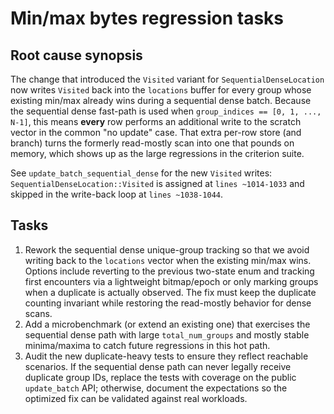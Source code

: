 # Min/max bytes regression tasks

## Root cause synopsis
The change that introduced the `Visited` variant for `SequentialDenseLocation` now writes
`Visited` back into the `locations` buffer for every group whose existing min/max already
wins during a sequential dense batch. Because the sequential dense fast-path is used when
`group_indices == [0, 1, ..., N-1]`, this means **every** row performs an additional
write to the scratch vector in the common "no update" case. That extra per-row store (and
branch) turns the formerly read-mostly scan into one that pounds on memory, which shows up
as the large regressions in the criterion suite.

See `update_batch_sequential_dense` for the new `Visited` writes: `SequentialDenseLocation::Visited`
is assigned at `lines ~1014-1033` and skipped in the write-back loop at `lines ~1038-1044`.

## Tasks
1. Rework the sequential dense unique-group tracking so that we avoid writing back to the
   `locations` vector when the existing min/max wins. Options include reverting to the
   previous two-state enum and tracking first encounters via a lightweight bitmap/epoch or
   only marking groups when a duplicate is actually observed. The fix must keep the
   duplicate counting invariant while restoring the read-mostly behavior for dense scans.
2. Add a microbenchmark (or extend an existing one) that exercises the sequential dense
   path with large `total_num_groups` and mostly stable minima/maxima to catch future
   regressions in this hot path.
3. Audit the new duplicate-heavy tests to ensure they reflect reachable scenarios. If the
   sequential dense path can never legally receive duplicate group IDs, replace the tests
   with coverage on the public `update_batch` API; otherwise, document the expectations so
   the optimized fix can be validated against real workloads.
